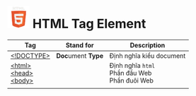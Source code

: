 # <img title="" src="https://raw.githubusercontent.com/Zenfection/Image/master/2021/06/06-00-18-00-html5.gif" alt="html5.gif" width="50"> HTML Tag Element

| Tag                                                                                                                                                                           | Stand for                       | Description                                        |
| ----------------------------------------------------------------------------------------------------------------------------------------------------------------------------- | ------------------------------- | -------------------------------------------------- |
| [<!DOCTYPE>](https://www.w3schools.com/tags/tag_doctype.asp)                                                                                                                  | **Doc**ument **Type**           | Định nghĩa kiểu document                           |
| [\<html\>](https://www.w3schools.com/tags/tag_html.asp)<br>[\<head\>](https://www.w3schools.com/tags/tag_head.asp)<br>[\<body\>](https://www.w3schools.com/tags/tag_body.asp) |                                 | Định nghĩa `html`<br>Phần đầu Web<br>Phần đuôi Web |
| [<title>](https://www.w3schools.com/tags/tag_title.asp)                                                                                                                       |                                 | Tiêu đề                                            |
| [\<h1\> to \<h6\>](https://www.w3schools.com/tags/tag_hn.asp)                                                                                                                 | **H**eadings                    | Headings từ `1` tới `6`                            |
| [\<p\>](https://www.w3schools.com/tags/tag_p.asp)                                                                                                                             | **P**aragraph                   | Đoạn văn                                           |
| [\<br\>](https://www.w3schools.com/tags/tag_br.asp)<br>[\<wbr\>](https://www.w3schools.com/tags/tag_wbr.asp)                                                                  | **B**reak<br>**W**ord **Br**eak | Ngắt dòng<br>Ngắt dòng (*khi cần thiết*)           |
| [\<hr\>](https://www.w3schools.com/tags/tag_hr.asp)                                                                                                                           | **H**ori**z**ontal              | Gạch ngang đoạn văn                                |
| [\<!--...--\>](https://www.w3schools.com/tags/tag_comment.asp)                                                                                                                |                                 | Chú thích                                          |

---

## Định dạng

| Tag                                                                                                                                                                                                                                                                                                                                                                                                                                                      | Stand for                                                                                                                | Description                                                                                                                                                                                                              | Attribute                                                 |
| -------------------------------------------------------------------------------------------------------------------------------------------------------------------------------------------------------------------------------------------------------------------------------------------------------------------------------------------------------------------------------------------------------------------------------------------------------- | ------------------------------------------------------------------------------------------------------------------------ | ------------------------------------------------------------------------------------------------------------------------------------------------------------------------------------------------------------------------ | --------------------------------------------------------- |
| [\<abbr\>](https://www.w3schools.com/tags/tag_abbr.asp)                                                                                                                                                                                                                                                                                                                                                                                                  | Abbreviation                                                                                                             | Từ viết tắt                                                                                                                                                                                                              | title                                                     |
| [\<address\>](https://www.w3schools.com/tags/tag_address.asp)                                                                                                                                                                                                                                                                                                                                                                                            |                                                                                                                          | Thông tin địa chỉ của tác giả                                                                                                                                                                                            | href                                                      |
| [\<b\>](https://www.w3schools.com/tags/tag_b.asp)<br>[\<strong\>](https://www.w3schools.com/tags/tag_strong.asp)<br>[\<del\>](https://www.w3schools.com/tags/tag_del.asp)<br>[\<s\>](https://www.w3schools.com/tags/tag_s.asp)<br>[\<em\>](https://www.w3schools.com/tags/tag_em.asp)<br>[\<i\>](https://www.w3schools.com/tags/tag_i.asp)<br>[\<ins\>](https://www.w3schools.com/tags/tag_ins.asp)<br>[\<u\>](https://www.w3schools.com/tags/tag_u.asp) | **B**old<br>**S**trong<br>**Del**eted<br>**S**trikethrough<br>**Em**phasize<br>**I**talic<br>**Ins**ert<br>**u**nderline | **In đậm**<br>**In đậm** (*quan trọng*)<br>~~Gạch ngang~~ (*đã xoá*)<br>~~Gạch ngang~~ (*không còn đúng*)<br>*In nghiêng* (nhấn mạnh)<br>*In nghiêng* (câu nói)<br><u>Gạch chân</u> (*chèn văn bản*)<br><u>Gạch chân</u> |                                                           |
| [\<small\>](https://www.w3schools.com/tags/tag_small.asp)<br>[\<sub\>](https://www.w3schools.com/tags/tag_sub.asp)<br>[\<sup\>](https://www.w3schools.com/tags/tag_sup.asp)                                                                                                                                                                                                                                                                              | **Sub**script<br>**Sup**erscript                                                                                         | Chữ nhỏ<br>Viết dưới (`H₂O`)<br>Viết trên (`x²`)                                                                                                                                                                         |                                                           |
| [\<bdo\>](https://www.w3schools.com/tags/tag_bdo.asp)                                                                                                                                                                                                                                                                                                                                                                                                    | **B**i-**D**irectional **O**verride                                                                                      | Đổi hướng văn bản                                                                                                                                                                                                        | dir                                                       |
| [\<blockquote\>](https://www.w3schools.com/tags/tag_blockquote.asp)<br>[\<q\>](https://www.w3schools.com/tags/tag_q.asp)                                                                                                                                                                                                                                                                                                                                 | **Q**uotation                                                                                                            | Trích dẫn<br>Trích dẫn **ngắn**                                                                                                                                                                                          | cite                                                      |
| [\<cite\>](https://www.w3schools.com/tags/tag_cite.asp)                                                                                                                                                                                                                                                                                                                                                                                                  | **Cit**ation **E**lement                                                                                                 | Tiêu đề của tác phẩm                                                                                                                                                                                                     |                                                           |
| [\<code\>](https://www.w3schools.com/tags/tag_code.asp)                                                                                                                                                                                                                                                                                                                                                                                                  |                                                                                                                          | Mã code lập trình                                                                                                                                                                                                        |                                                           |
| [\<dfn\>](https://www.w3schools.com/tags/tag_dfn.asp)                                                                                                                                                                                                                                                                                                                                                                                                    | **D**e**f**i**n**ition                                                                                                   | Xác định thuật ngữ                                                                                                                                                                                                       | title<br>\<abbr\><br>\<\a>                                |
| [\<kbd\>](https://www.w3schools.com/tags/tag_kbd.asp)                                                                                                                                                                                                                                                                                                                                                                                                    | **K**ey**b**oar**d**                                                                                                     | Ký tự bàn phím                                                                                                                                                                                                           |                                                           |
| [\<mark\>](https://www.w3schools.com/tags/tag_mark.asp)                                                                                                                                                                                                                                                                                                                                                                                                  |                                                                                                                          | Văn bản đã <mark>đánh dấu</mark> (*màu vàng*)                                                                                                                                                                            |                                                           |
| [\<meter\>](https://www.w3schools.com/tags/tag_meter.asp)                                                                                                                                                                                                                                                                                                                                                                                                |                                                                                                                          | Thước đo tiến trình                                                                                                                                                                                                      | \<form\><br>high<br>low<br>max<br>min<br>optimum<br>value |
| [\<progress\>](https://www.w3schools.com/tags/tag_progress.asp)                                                                                                                                                                                                                                                                                                                                                                                          |                                                                                                                          | Tiến trình của một nhiệm vụ                                                                                                                                                                                              | max<br>value                                              |
| [\<pre\>](https://www.w3schools.com/tags/tag_pre.asp)                                                                                                                                                                                                                                                                                                                                                                                                    | **Pre**formatted                                                                                                         | Văn bản đã định dạng                                                                                                                                                                                                     |                                                           |
| [\<ruby\>](https://www.w3schools.com/tags/tag_ruby.asp)<br>[\<rt\>](https://www.w3schools.com/tags/tag_rt.asp)<br>[\<rp\>](https://www.w3schools.com/tags/tag_rp.asp)                                                                                                                                                                                                                                                                                    |                                                                                                                          | Chứa ký tự cần chú thích<br>Cung cấp chú thích<br>Hiển thị trình duyệt không hỗ trợ                                                                                                                                      |                                                           |
| [\<smap\>](https://www.w3schools.com/tags/tag_samp.asp)                                                                                                                                                                                                                                                                                                                                                                                                  | **Samp**le output                                                                                                        | Văn bản đầu ra của máy tính                                                                                                                                                                                              |                                                           |
| [\<template\>](https://www.w3schools.com/tags/tag_template.asp)                                                                                                                                                                                                                                                                                                                                                                                          |                                                                                                                          |                                                                                                                                                                                                                          |                                                           |
| [\<time\>](https://www.w3schools.com/tags/tag_time.asp)                                                                                                                                                                                                                                                                                                                                                                                                  |                                                                                                                          | Thời gian cụ thể                                                                                                                                                                                                         | datetime                                                  |
| [\<var\>](https://www.w3schools.com/tags/tag_var.asp)                                                                                                                                                                                                                                                                                                                                                                                                    | **Var**iable                                                                                                             | Biến (`x`, `y`, `a`, `b`...)                                                                                                                                                                                             |                                                           |

---

## Forms and input : `<form>`

| Tag                                                             | Description       | Attribute                                                                                                                                                                                                                                                                                                                                                                                                                                                                                                                                                                                                                                                                                                                                                                                                                                                                                                                                                                                                                                                                                                                                                                                                                                                                                                                                                                                                                                                                                                                                                                                                                                                                                                                                                                                                                                                                                                                                                                                                                                                                                                                                                                                                                                                                                                                                                                                                                                                                                                                                                                                                                                                                                                                                                                                                                                                                                                                                                                                                                                                                                                                                                             |
| --------------------------------------------------------------- | ----------------- | --------------------------------------------------------------------------------------------------------------------------------------------------------------------------------------------------------------------------------------------------------------------------------------------------------------------------------------------------------------------------------------------------------------------------------------------------------------------------------------------------------------------------------------------------------------------------------------------------------------------------------------------------------------------------------------------------------------------------------------------------------------------------------------------------------------------------------------------------------------------------------------------------------------------------------------------------------------------------------------------------------------------------------------------------------------------------------------------------------------------------------------------------------------------------------------------------------------------------------------------------------------------------------------------------------------------------------------------------------------------------------------------------------------------------------------------------------------------------------------------------------------------------------------------------------------------------------------------------------------------------------------------------------------------------------------------------------------------------------------------------------------------------------------------------------------------------------------------------------------------------------------------------------------------------------------------------------------------------------------------------------------------------------------------------------------------------------------------------------------------------------------------------------------------------------------------------------------------------------------------------------------------------------------------------------------------------------------------------------------------------------------------------------------------------------------------------------------------------------------------------------------------------------------------------------------------------------------------------------------------------------------------------------------------------------------------------------------------------------------------------------------------------------------------------------------------------------------------------------------------------------------------------------------------------------------------------------------------------------------------------------------------------------------------------------------------------------------------------------------------------------------------------------------------- |
| [\<input\>](https://www.w3schools.com/tags/tag_input.asp)       | Kiểm soát đầu vào | [accept](https://www.w3schools.com/tags/att_input_accept.asp) : chỉ định kiểu file nhập (*cho **type:** `file`*)<br>[alt](https://www.w3schools.com/tags/att_input_alt.asp) : văn bản thay thế (*cho **type:**`image`*)<br>[autocomplete](https://www.w3schools.com/tags/att_input_autocomplete.asp) : hiển thị tuỳ chọn tự động (*on*)<br>[autofocus](https://www.w3schools.com/tags/att_input_autofocus.asp) : tự động để con trỏ chuột vào thanh nhập<br>[checked](https://www.w3schools.com/tags/att_input_checked.asp) : chọn trước khi trả trang (*cho **type:** `checkbox / radio`*)<br>[disbaled](https://www.w3schools.com/tags/att_input_disabled.asp) : vô hiệu hoá ô nhập<br>[form](https://www.w3schools.com/tags/att_input_form.asp) : nhập vào mẫu chỉ định<br>[frommaction](https://www.w3schools.com/tags/att_input_formaction.asp) : được gửi đến **URL** chỉ định (*cho **type:** `submit / image`*)<br>[formenctype](https://www.w3schools.com/tags/att_input_formenctype.asp) : gửi dữ liệu mã hoá (*cho **type:** `submit / image` và **method** :* *`post`*)<br>[formmethod](https://www.w3schools.com/tags/att_input_formmethod.asp) : Xác định phương thức **get/post** dữ liệu (*cho **type:** `submit / image`*)<br>[formnovalidate](https://www.w3schools.com/tags/att_input_formnovalidate.asp) : Xác thực dữ liệu trước khi gửi (*cho **type** : `submit`*)<br>[formtarget](https://www.w3schools.com/tags/att_input_formtarget.asp) : chuyển hướng sau khi gửi dữ liệu (*cho **type:** `submit / image`*)<br>[height](https://www.w3schools.com/tags/att_input_height.asp) & [width](https://www.w3schools.com/tags/att_input_width.asp) : chiều **dài** và chiều **rộng** khung nhập (*cho **type:** `image`*)<br>[max](https://www.w3schools.com/tags/att_input_max.asp) & [min](https://www.w3schools.com/tags/att_input_min.asp) : chỉ định giá trị **lớn nhất**/**nhỏ nhất** của phần tử (*thường cho `date`, `range`, `number`...*)<br>[maxlength](https://www.w3schools.com/tags/att_input_maxlength.asp) & [minlength](https://www.w3schools.com/tags/att_input_minlength.asp) : Số ký tự **tối đa**/**tối thiểu**<br>[size](https://www.w3schools.com/tags/att_input_size.asp) : Chiều rộng ô nhập<br>[multiple](https://www.w3schools.com/tags/att_input_multiple.asp) : Cho phép nhập nhiều giá trị<br>[name](https://www.w3schools.com/tags/att_input_name.asp) : Đặt tên cho phần tử<br>[pattern](https://www.w3schools.com/tags/att_input_pattern.asp) : Định dạng nhập bằng **biểu thức chính quy**<br>[placeholder](https://www.w3schools.com/tags/att_input_placeholder.asp) : Gợi ý tên trong ô nhập<br>[readonly](https://www.w3schools.com/tags/att_input_readonly.asp) : Chỉ có thể đọc, **không** thể sửa<br>[required](https://www.w3schools.com/tags/att_input_required.asp) : Không được bỏ trống<br>[src](https://www.w3schools.com/tags/att_input_src.asp) : nguồn cho ảnh (*cho **type** : `image`*)<br>[step](https://www.w3schools.com/tags/att_input_step.asp) : <br>[type](https://www.w3schools.com/tags/att_input_type.asp) : <br>[value](https://www.w3schools.com/tags/att_input_value.asp) : <br> |
| [\<textarea\>](https://www.w3schools.com/tags/tag_textarea.asp) |                   | autofocus<br>cols<br>dirname<br>disabled<br>form<br>maxlength<br>name<br>placeholder<br>readonly<br>required<br>rows<br>wrap                                                                                                                                                                                                                                                                                                                                                                                                                                                                                                                                                                                                                                                                                                                                                                                                                                                                                                                                                                                                                                                                                                                                                                                                                                                                                                                                                                                                                                                                                                                                                                                                                                                                                                                                                                                                                                                                                                                                                                                                                                                                                                                                                                                                                                                                                                                                                                                                                                                                                                                                                                                                                                                                                                                                                                                                                                                                                                                                                                                                                                          |
| [\<button\>](https://www.w3schools.com/tags/tag_button.asp)     |                   | autofocus<br>disabled<br>form<br>formaction<br>formenctype<br>formnovalidate<br>formtarget<br>name<br>type<br>value                                                                                                                                                                                                                                                                                                                                                                                                                                                                                                                                                                                                                                                                                                                                                                                                                                                                                                                                                                                                                                                                                                                                                                                                                                                                                                                                                                                                                                                                                                                                                                                                                                                                                                                                                                                                                                                                                                                                                                                                                                                                                                                                                                                                                                                                                                                                                                                                                                                                                                                                                                                                                                                                                                                                                                                                                                                                                                                                                                                                                                                   |
| [\<select\>](https://www.w3schools.com/tags/tag_select.asp)     |                   | autofocus<br>disabled<br>form<br>multiple<br>name<br>required<br>size                                                                                                                                                                                                                                                                                                                                                                                                                                                                                                                                                                                                                                                                                                                                                                                                                                                                                                                                                                                                                                                                                                                                                                                                                                                                                                                                                                                                                                                                                                                                                                                                                                                                                                                                                                                                                                                                                                                                                                                                                                                                                                                                                                                                                                                                                                                                                                                                                                                                                                                                                                                                                                                                                                                                                                                                                                                                                                                                                                                                                                                                                                 |
| [\<optgroup\>](https://www.w3schools.com/tags/tag_optgroup.asp) |                   | disabled<br>label                                                                                                                                                                                                                                                                                                                                                                                                                                                                                                                                                                                                                                                                                                                                                                                                                                                                                                                                                                                                                                                                                                                                                                                                                                                                                                                                                                                                                                                                                                                                                                                                                                                                                                                                                                                                                                                                                                                                                                                                                                                                                                                                                                                                                                                                                                                                                                                                                                                                                                                                                                                                                                                                                                                                                                                                                                                                                                                                                                                                                                                                                                                                                     |
| [\<option\>](https://www.w3schools.com/tags/tag_option.asp)     |                   | disabled<br>label<br>selected<br>value                                                                                                                                                                                                                                                                                                                                                                                                                                                                                                                                                                                                                                                                                                                                                                                                                                                                                                                                                                                                                                                                                                                                                                                                                                                                                                                                                                                                                                                                                                                                                                                                                                                                                                                                                                                                                                                                                                                                                                                                                                                                                                                                                                                                                                                                                                                                                                                                                                                                                                                                                                                                                                                                                                                                                                                                                                                                                                                                                                                                                                                                                                                                |
| [\<fieldset\>](https://www.w3schools.com/tags/tag_fieldset.asp) |                   | for<br>form                                                                                                                                                                                                                                                                                                                                                                                                                                                                                                                                                                                                                                                                                                                                                                                                                                                                                                                                                                                                                                                                                                                                                                                                                                                                                                                                                                                                                                                                                                                                                                                                                                                                                                                                                                                                                                                                                                                                                                                                                                                                                                                                                                                                                                                                                                                                                                                                                                                                                                                                                                                                                                                                                                                                                                                                                                                                                                                                                                                                                                                                                                                                                           |
| [\<legend\>](https://www.w3schools.com/tags/tag_legend.asp)     |                   | disabled<br>form<br>name                                                                                                                                                                                                                                                                                                                                                                                                                                                                                                                                                                                                                                                                                                                                                                                                                                                                                                                                                                                                                                                                                                                                                                                                                                                                                                                                                                                                                                                                                                                                                                                                                                                                                                                                                                                                                                                                                                                                                                                                                                                                                                                                                                                                                                                                                                                                                                                                                                                                                                                                                                                                                                                                                                                                                                                                                                                                                                                                                                                                                                                                                                                                              |
| [\<datalist\>](https://www.w3schools.com/tags/tag_datalist.asp) |                   |                                                                                                                                                                                                                                                                                                                                                                                                                                                                                                                                                                                                                                                                                                                                                                                                                                                                                                                                                                                                                                                                                                                                                                                                                                                                                                                                                                                                                                                                                                                                                                                                                                                                                                                                                                                                                                                                                                                                                                                                                                                                                                                                                                                                                                                                                                                                                                                                                                                                                                                                                                                                                                                                                                                                                                                                                                                                                                                                                                                                                                                                                                                                                                       |
| [\<output\>](https://www.w3schools.com/tags/tag_output.asp)     |                   | for<br>form<br>name                                                                                                                                                                                                                                                                                                                                                                                                                                                                                                                                                                                                                                                                                                                                                                                                                                                                                                                                                                                                                                                                                                                                                                                                                                                                                                                                                                                                                                                                                                                                                                                                                                                                                                                                                                                                                                                                                                                                                                                                                                                                                                                                                                                                                                                                                                                                                                                                                                                                                                                                                                                                                                                                                                                                                                                                                                                                                                                                                                                                                                                                                                                                                   |

---

## Frames

| Thẻ                                                         | Mô tả |
| ----------------------------------------------------------- | ----- |
| [\<iframe\>](https://www.w3schools.com/tags/tag_iframe.asp) |       |

---

## images

| Thẻ                                                                 | Mô tả |
| ------------------------------------------------------------------- | ----- |
| [\<img\>](https://www.w3schools.com/tags/tag_img.asp)               |       |
| [\<map\>](https://www.w3schools.com/tags/tag_map.asp)               |       |
| [\<area\>](https://www.w3schools.com/tags/tag_area.asp)             |       |
| [\<canvas\>](https://www.w3schools.com/tags/tag_canvas.asp)         |       |
| [\<figcaption\>](https://www.w3schools.com/tags/tag_figcaption.asp) |       |
| [\<figure\>](https://www.w3schools.com/tags/tag_figure.asp)         |       |
| [\<picture\>](https://www.w3schools.com/tags/tag_picture.asp)       |       |
| [\<svg\>](https://www.w3schools.com/tags/tag_svg.asp)               |       |

---

## Audio / Video

| Thẻ                                                         | Mô tả |
| ----------------------------------------------------------- | ----- |
| [\<audio\>](https://www.w3schools.com/tags/tag_audio.asp)   |       |
| [\<source\>](https://www.w3schools.com/tags/tag_source.asp) |       |
| [\<track\>](https://www.w3schools.com/tags/tag_track.asp)   |       |
| [\<video\>](https://www.w3schools.com/tags/tag_video.asp)   |       |

---

## Links

| Thẻ                                                     | Mô tả |
| ------------------------------------------------------- | ----- |
| [\<a\>](https://www.w3schools.com/tags/tag_a.asp)       |       |
| [\<link\>](https://www.w3schools.com/tags/tag_link.asp) |       |
| [\<nav\>](https://www.w3schools.com/tags/tag_nav.asp)   |       |

---

## Lists

| Thẻ                                                 | Mô tả |
| --------------------------------------------------- | ----- |
| [\<ul\>](https://www.w3schools.com/tags/tag_ul.asp) |       |
| [\<ol\>](https://www.w3schools.com/tags/tag_ol.asp) |       |
| [\<li\>](https://www.w3schools.com/tags/tag_li.asp) |       |
| [\<dl\>](https://www.w3schools.com/tags/tag_dl.asp) |       |
| [\<dt\>](https://www.w3schools.com/tags/tag_dt.asp) |       |
| [\<dd\>](https://www.w3schools.com/tags/tag_dd.asp) |       |

---

## Tables

| Thẻ                                                                                                        | Mô tả |
| ---------------------------------------------------------------------------------------------------------- | ----- |
| [\<table\>](https://www.w3schools.com/tags/tag_table.asp)                                                  |       |
| [\<caption\>](https://www.w3schools.com/tags/tag_caption.asp)                                              |       |
| [\<th\>](https://www.w3schools.com/tags/tag_th.asp)                                                        |       |
| [\<tr\>](https://www.w3schools.com/tags/tag_tr.asp)<br>[\<td\>](https://www.w3schools.com/tags/tag_td.asp) |       |
| [\<thead\>](https://www.w3schools.com/tags/tag_thead.asp)                                                  |       |
| [\<tbody\>](https://www.w3schools.com/tags/tag_tbody.asp)                                                  |       |
| [\<tfoot\>](https://www.w3schools.com/tags/tag_tfoot.asp)                                                  |       |
| [\<col\>](https://www.w3schools.com/tags/tag_col.asp)                                                      |       |
| [\<colgroup\>](https://www.w3schools.com/tags/tag_colgroup.asp)                                            |       |

---

## Styles and Semantics

| Thẻ                                                           | Mô tả |
| ------------------------------------------------------------- | ----- |
| [\<style\>](https://www.w3schools.com/tags/tag_style.asp)     |       |
| [\<div\>](https://www.w3schools.com/tags/tag_div.asp)         |       |
| [\<span\>](https://www.w3schools.com/tags/tag_span.asp)       |       |
| [\<header\>](https://www.w3schools.com/tags/tag_header.asp)   |       |
| [\<footer\>](https://www.w3schools.com/tags/tag_footer.asp)   |       |
| [\<main\>](https://www.w3schools.com/tags/tag_main.asp)       |       |
| [\<section\>](https://www.w3schools.com/tags/tag_section.asp) |       |
| [\<article\>](https://www.w3schools.com/tags/tag_article.asp) |       |
| [\<aside\>](https://www.w3schools.com/tags/tag_aside.asp)     |       |
| [\<details\>](https://www.w3schools.com/tags/tag_details.asp) |       |
| [\<summary\>](https://www.w3schools.com/tags/tag_summary.asp) |       |

---

## Meta Info

| Thẻ                                                     | Mô tả |
| ------------------------------------------------------- | ----- |
| [\<head\>](https://www.w3schools.com/tags/tag_head.asp) |       |
| [\<meta\>](https://www.w3schools.com/tags/tag_meta.asp) |       |
| [\<base\>](https://www.w3schools.com/tags/tag_base.asp) |       |

---

## Programing

| Thẻ                                                             | Mô tả |
| --------------------------------------------------------------- | ----- |
| [\<script\>](https://www.w3schools.com/tags/tag_script.asp)     |       |
| [\<noscript\>](https://www.w3schools.com/tags/tag_noscript.asp) |       |
| [\<embed\>](https://www.w3schools.com/tags/tag_embed.asp)       |       |
| [\<object\>](https://www.w3schools.com/tags/tag_object.asp)     |       |
| [\<param\>](https://www.w3schools.com/tags/tag_param.asp)       |       |

---

## Limited use

input + dirname, list

| Thẻ                                                                                                                                                                                             | Mô tả | Lý do không sử dụng                                                                                                                                                                                                            |
| ----------------------------------------------------------------------------------------------------------------------------------------------------------------------------------------------- | ----- | ------------------------------------------------------------------------------------------------------------------------------------------------------------------------------------------------------------------------------ |
| [\<acronym\>](https://www.w3schools.com/tags/tag_acronym.asp)                                                                                                                                   |       |                                                                                                                                                                                                                                |
| [\<big\>](https://www.w3schools.com/tags/tag_big.asp)                                                                                                                                           |       |                                                                                                                                                                                                                                |
| [\<center\>](https://www.w3schools.com/tags/tag_center.asp)                                                                                                                                     |       |                                                                                                                                                                                                                                |
| [\<font\>](https://www.w3schools.com/tags/tag_font.asp)                                                                                                                                         |       |                                                                                                                                                                                                                                |
| [\<strike\>](https://www.w3schools.com/tags/tag_strike.asp)                                                                                                                                     |       |                                                                                                                                                                                                                                |
| [\<tt\>](https://www.w3schools.com/tags/tag_tt.asp)                                                                                                                                             |       |                                                                                                                                                                                                                                |
| [\<frame\>](https://www.w3schools.com/tags/tag_frame.asp)<br>[\<frameset\>](https://www.w3schools.com/tags/tag_frameset.asp)<br>[\<noframes\>](https://www.w3schools.com/tags/tag_noframes.asp) |       |                                                                                                                                                                                                                                |
| [\<dir\>](https://www.w3schools.com/tags/tag_dir.asp)                                                                                                                                           |       |                                                                                                                                                                                                                                |
| [\<basefont\>](https://www.w3schools.com/tags/tag_basefont.asp)                                                                                                                                 |       |                                                                                                                                                                                                                                |
| [\<applet\>](https://www.w3schools.com/tags/tag_applet.asp)                                                                                                                                     |       |                                                                                                                                                                                                                                |
| [\<bdi\>](https://www.w3schools.com/tags/tag_bdi.asp)                                                                                                                                           |       | <img src="https://raw.githubusercontent.com/Zenfection/Image/master/2021/06/05-23-40-47-iOS-7-Safari-app-icon-large-e1442348114864.png" title="" alt="iOS-7-Safari-app-icon-large-e1442348114864.png" width="35"> không hỗ trợ |
| [\<data\>](https://www.w3schools.com/tags/tag_data.asp)                                                                                                                                         |       | <img src="https://raw.githubusercontent.com/Zenfection/Image/master/2021/06/05-23-40-47-iOS-7-Safari-app-icon-large-e1442348114864.png" title="" alt="iOS-7-Safari-app-icon-large-e1442348114864.png" width="35"> không hỗ trợ |
| [\<dialog\>](https://www.w3schools.com/tags/tag_dialog.asp)                                                                                                                                     |       | <img src="https://raw.githubusercontent.com/Zenfection/Image/master/2021/06/05-23-40-47-iOS-7-Safari-app-icon-large-e1442348114864.png" title="" alt="iOS-7-Safari-app-icon-large-e1442348114864.png" width="35"> không hỗ trợ |
| [\<label\>](https://www.w3schools.com/tags/tag_label.asp)                                                                                                                                       |       | <img src="https://raw.githubusercontent.com/Zenfection/Image/master/2021/06/05-23-38-51-Firefox_logo%2C_2019.svg.png" title="" alt="Firefox_logo,_2019.svg.png" width="35"> không hỗ trợ                                       |
